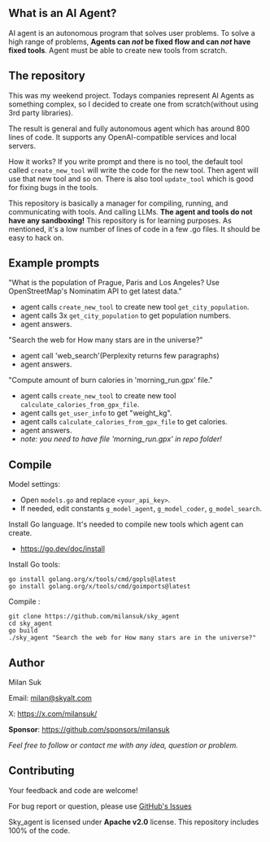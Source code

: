 ## What is an AI Agent?
AI agent is an autonomous program that solves user problems.
To solve a high range of problems, **Agents can *not* be fixed flow and can *not* have fixed tools**. Agent must be able to create new tools from scratch.


## The repository
This was my weekend project. Todays companies represent AI Agents as something complex, so I decided to create one from scratch(without using 3rd party libraries).

The result is general and fully autonomous agent which has around 800 lines of code. It supports any OpenAI-compatible services and local servers.

How it works? If you write prompt and there is no tool, the default tool called `create_new_tool` will write the code for the new tool. Then agent will use that new tool and so on. There is also tool `update_tool` which is good for fixing bugs in the tools.

This repository is basically a manager for compiling, running, and communicating with tools. And calling LLMs.
**The agent and tools do not have any sandboxing!** This repository is for learning purposes. As mentioned, it's a low number of lines of code in a few .go files. It should be easy to hack on.



## Example prompts
"What is the population of Prague, Paris and Los Angeles? Use OpenStreetMap's Nominatim API to get latest data."
- agent calls `create_new_tool` to create new tool `get_city_population`.
- agent calls 3x `get_city_population` to get population numbers.
- agent answers.

"Search the web for How many stars are in the universe?"
- agent call 'web_search'(Perplexity returns few paragraphs)
- agent answers.

"Compute amount of burn calories in 'morning_run.gpx' file."
- agent calls `create_new_tool` to create new tool `calculate_calories_from_gpx_file`.
- agent calls `get_user_info` to get "weight_kg".
- agent calls `calculate_calories_from_gpx_file` to get calories.
- agent answers.
- *note: you need to have file 'morning_run.gpx' in repo folder!*



## Compile
Model settings:
- Open `models.go` and replace `<your_api_key>`.
- If needed, edit constants `g_model_agent`, `g_model_coder`, `g_model_search`.

Install Go language. It's needed to compile new tools which agent can create.
- https://go.dev/doc/install

Install Go tools:
<pre><code>go install golang.org/x/tools/cmd/gopls@latest
go install golang.org/x/tools/cmd/goimports@latest
</code></pre>


Compile :
<pre><code>git clone https://github.com/milansuk/sky_agent
cd sky_agent
go build
./sky_agent "Search the web for How many stars are in the universe?"
</code></pre>



## Author
Milan Suk

Email: milan@skyalt.com

X: https://x.com/milansuk/

**Sponsor**: https://github.com/sponsors/milansuk

*Feel free to follow or contact me with any idea, question or problem.*



## Contributing
Your feedback and code are welcome!

For bug report or question, please use [GitHub's Issues](https://github.com/milansuk/sky_agent/issues)

Sky_agent is licensed under **Apache v2.0** license. This repository includes 100% of the code.